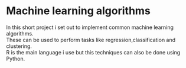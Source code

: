 # Machine learning algorithms
In this short project i set out to implement common machine learning algorithms.<br/>
These can be used to perform tasks like regression,classification and clustering.<br/>
R is the main language i use but this techniques can also be done using Python.